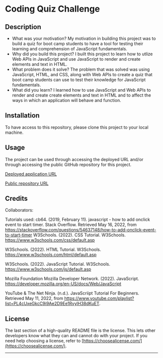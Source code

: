 # Coding Quiz Challenge


## Description

- What was your motivation?
My motivation in building this project was to build a quiz for boot camp students to have a tool for testing their learning and comprehension of JavaScript fundamentals.
- Why did you build this project?
I built this project to learn how to utlize Web APIs in JavaScript and use JavaScript to render and create elements and text in HTML.
- What problem does it solve?
The problem that was solved was using JavaScript, HTML, and CSS, along with Web APIs to create a quiz that boot camp students can use to test their knowledge for JavaScript fundamentals.
- What did you learn?
I learned how to use JavaScript and Web APIs to render and create create elements and text in HTML and to affect the ways in which an application will behave and function.

## Installation

To have access to this repository, please clone this project to your local machine.

## Usage
The project can be used through accessing the deployed URL and/or through accessing the public GitHub repository for this project.

[Deployed application URL](https://alexanderthegreat491.github.io/jubilant-octo-waffle/)

[Public repository URL](https://github.com/AlexandertheGreat491/jubilant-octo-waffle)

## Credits

Collaborators:

Tutorials used:
cb64. (2019, February 11). javascript - how to add onclick event to start timer. Stack Overflow. Retrieved May 16, 2022, from https://stackoverflow.com/questions/54637148/how-to-add-onclick-event-to-start-timer
W3Schools. (2022). CSS Tutorial. W3Schools. https://www.w3schools.com/css/default.asp

W3Schools. (2022). HTML Tutorial. W3Schools. https://www.w3schools.com/html/default.asp

W3Schools. (2022). JavaScript Tutorial. W3Schools. https://www.w3schools.com/js/default.asp

Mozilla Foundation Mozilla Developer Network. (2022). JavaScript. https://developer.mozilla.org/en-US/docs/Web/JavaScript

YouTube & The Net Ninja. (n.d.). JavaScriipt Tutorial For Beginners. Retrieved May 11, 2022, from https://www.youtube.com/playlist?list=PL4cUxeGkcC9i9Ae2D9Ee1RvylH38dKuET.
## License

The last section of a high-quality README file is the license. This lets other developers know what they can and cannot do with your project. If you need help choosing a license, refer to [https://choosealicense.com/](https://choosealicense.com/).

---

